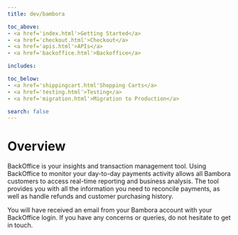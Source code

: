 ```yaml
---
title: dev/bambora

toc_above:
- <a href='index.html'>Getting Started</a>
- <a href='checkout.html'>Checkout</a>
- <a href='apis.html'>APIs</a>
- <a href='backoffice.html'>Backoffice</a>

includes:

toc_below:
- <a href='shippingcart.html'Shopping Carts</a>
- <a href='testing.html'>Testing</a>
- <a href='migration.html'>Migration to Production</a>

search: false
---
```


<script src='js/vendor/clipboard.min.js'></script>
<script src='js/copy.js'></script>

# Overview

BackOffice is your insights and transaction management tool. Using BackOffice to monitor your day-to-day payments activity allows all Bambora customers to access real-time reporting and business analysis. The tool provides you with all the information you need to reconcile payments, as well as handle refunds and customer purchasing history.

You will have received an email from your Bambora account with your BackOffice login. If you have any concerns or queries, do not hesitate to get in touch.
